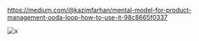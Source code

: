 https://medium.com/@kazimfarhan/mental-model-for-product-management-ooda-loop-how-to-use-it-98c8665f0337

![x](https://www.researchgate.net/publication/266557385/figure/fig1/AS:702361555181568@1544467452201/John-Boyds-OODA-Loop-Diagram-8.png)
